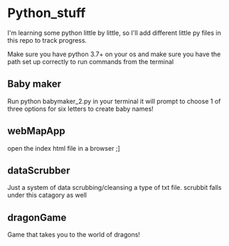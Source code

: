 # Python_stuff
I'm learning some python little by little, so I'll add different little py files in this repo to track progress.

Make sure you have python 3.7+ on your os and make sure you have the path set up correctly to run commands from the terminal


## Baby maker
Run python babymaker_2.py in your terminal it will prompt to choose 1 of three options for six letters to create baby names!

## webMapApp
open the index html file in a browser ;]

## dataScrubber 
Just a system of data scrubbing/cleansing a type of txt file. scrubbit falls under this catagory as well

## dragonGame
Game that takes you to the world of dragons!
